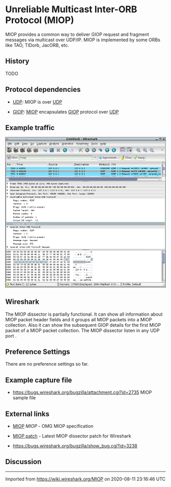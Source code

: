 # Unreliable Multicast Inter-ORB Protocol (MIOP)

MIOP provides a common way to deliver GIOP request and fragment messages via multicast over UDP/IP. MIOP is implemented by some ORBs like TAO, TIDorb, JacORB, etc.

## History

TODO

## Protocol dependencies

  - [UDP](/UDP): MIOP is over [UDP](/UDP)

  - [GIOP](/GIOP): [MIOP](/MIOP) encapsulates [GIOP](/GIOP) protocol over [UDP](/UDP)

## Example traffic

![Wireshark\_miop.png](uploads/__moin_import__/attachments/MIOP/Wireshark_miop.png "Wireshark_miop.png")

## Wireshark

The MIOP dissector is partially functional. It can show all information about MIOP packet header fields and it groups all MIOP packets into a MIOP collection. Also it can show the subsequent GIOP details for the first MIOP packet of a MIOP packet collection. The MIOP dissector listen in any UDP port .

## Preference Settings

There are no preference settings so far.

## Example capture file

  - <https://bugs.wireshark.org/bugzilla/attachment.cgi?id=2735> MIOP sample file

## External links

  - [MIOP](http://www.omg.org/cgi-bin/apps/doc?ptc/03-01-11.pdf) *MIOP* - OMG MIOP specification

  - [MIOP patch](https://bugs.wireshark.org/bugzilla/show_bug.cgi?id=3238) - Latest MIOP dissector patch for Wireshark

  - <https://bugs.wireshark.org/bugzilla/show_bug.cgi?id=3238>

## Discussion

---

Imported from https://wiki.wireshark.org/MIOP on 2020-08-11 23:16:46 UTC

